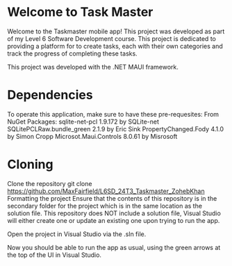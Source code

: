 # Welcome to Task Master
Welcome to the Taskmaster mobile app! This project was developed as part of my Level 6 Software Development course. 
This project is dedicated to providing a platform for to create tasks, each with their own categories and track the progress of completing these tasks.

This project was developed with the .NET MAUI framework.


# Dependencies
To operate this application, make sure to have these pre-requesites:
From NuGet Packages:
sqlite-net-pcl 1.9.172 by SQLite-net
SQLitePCLRaw.bundle_green 2.1.9 by Eric Sink
PropertyChanged.Fody 4.1.0 by Simon Cropp
Microsot.Maui.Controls 8.0.61 by Misrosoft

# Cloning 
Clone the repository
git clone https://github.com/MaxFairfield/L6SD_24T3_Taskmaster_ZohebKhan
Formatting the project Ensure that the contents of this repository is in the secondary folder for the project which is in the same location as the solution file. This repository does NOT include a solution file, Visual Studio will either create one or update an existing one upon trying to run the app.

Open the project in Visual Studio via the .sln file.

Now you should be able to run the app as usual, using the green arrows at the top of the UI in Visual Studio.
